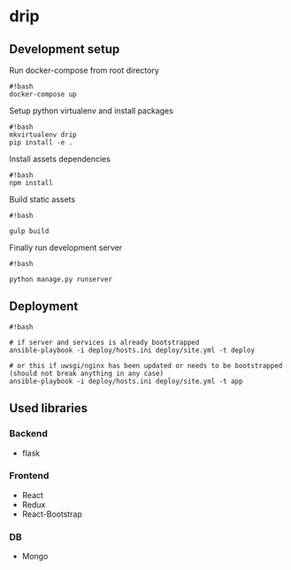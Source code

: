# drip

## Development setup

Run docker-compose from root directory
```
#!bash
docker-compose up
```

Setup python virtualenv and install packages
```
#!bash
mkvirtualenv drip
pip install -e .
```

Install assets dependencies

```
#!bash
npm install
```

Build static assets

```
#!bash

gulp build
```

Finally run development server

```
#!bash

python manage.py runserver
```

## Deployment

```
#!bash

# if server and services is already bootstrapped
ansible-playbook -i deploy/hosts.ini deploy/site.yml -t deploy

# or this if uwsgi/nginx has been updated or needs to be bootstrapped (should not break anything in any case)
ansible-playbook -i deploy/hosts.ini deploy/site.yml -t app
```

## Used libraries
### Backend
  * flask

### Frontend
  * React
  * Redux
  * React-Bootstrap

### DB
  * Mongo